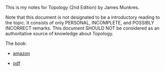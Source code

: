 This is my notes for Topology (2nd Edition) by James Munkres.

Note that this document is not designated to be a introductory reading
to the topic.  It consists of only PERSONAL, INCOMPLETE, and POSSIBLY
INCORRECT remarks. This document SHOULD NOT be considered as an
authoritative source of knowledge about Topology.

The book:

* [amazon](http://www.amazon.com/Topology-2nd-Edition-James-Munkres/dp/0131816292)

* [pdf](http://www.maths.ed.ac.uk/~aar/papers/munkres2.pdf)
